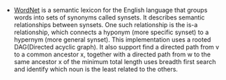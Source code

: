  - [WordNet](https://coursera.cs.princeton.edu/algs4/assignments/wordnet/specification.php) is a semantic lexicon for the English language that groups words into sets of synonyms called synsets. It describes semantic relationships between synsets. One such relationship is the is-a relationship, which connects a hyponym (more specific synset) to a hypernym (more general synset). This implementation uses a rooted DAG(Directed acyclic graph). It also support find a directed path from v to a common ancestor x, together with a directed path from w to the same ancestor x of the minimum total length uses breadth first search and identify which noun is the least related to the others.
